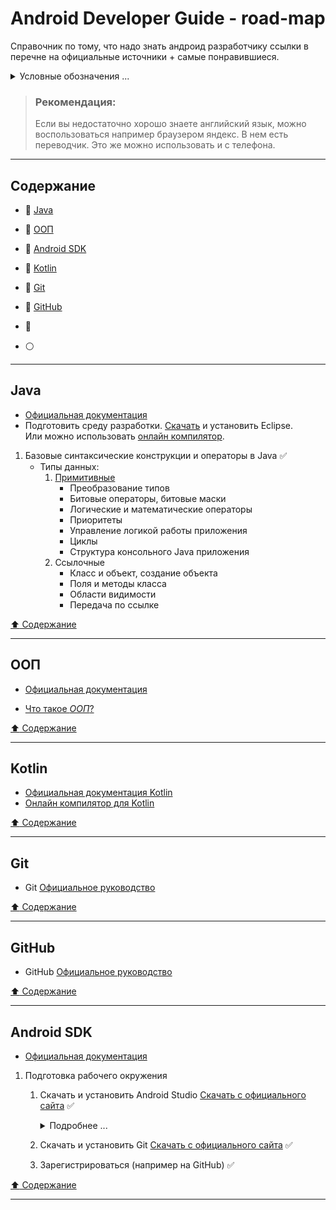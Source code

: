 # Android Developer Guide - road-map

Справочник по тому, что надо знать андроид разработчику ссылки в перечне на официальные источники + самые понравившиеся.
<details>
<summary>Условные обозначения ...</summary>
    :red_circle: - Знать обязательно    
    :large_blue_circle:- Знать желательно    
    :white_circle: - Знать не обязательно    
    :black_square_button: - Не готово    
    :white_check_mark: - Готово    
</details>

> ### Рекомендация: 
> Если вы недостаточно хорошо знаете английский язык, можно воспользоваться например браузером яндекс. В нем есть переводчик. Это же можно использовать и с телефона. 

-----------------------------------------------

## Содержание

- :red_circle: [Java](#Java)
- :red_circle: [ООП](#ООП) 
- :red_circle: [Android SDK](#Android-SDK) 
- :red_circle: [Kotlin](#Kotlin) 
- :large_blue_circle: [Git](#Git) 
- :large_blue_circle: [GitHub](#GitHub)  

- :large_blue_circle: 
- :white_circle:

-----------------------------------------------

## Java
- [Официальная документация](https://docs.oracle.com/javase/tutorial/java/)
- Подготовить среду разработки. [Скачать](https://www.eclipse.org/downloads/) и установить Eclipse.    
  Или можно использовать [онлайн компилятор](https://ideone.com/).
  
1. Базовые синтаксические конструкции и операторы в Java :white_check_mark:
    - Типы данных:
        1. [Примитивные](https://docs.oracle.com/javase/tutorial/java/nutsandbolts/datatypes.html)
            - Преобразование типов
            - Битовые операторы, битовые маски
            - Логические и математические операторы
            - Приоритеты
            - Управление логикой работы приложения 
            - Циклы 
            - Структура консольного Java приложения
        2. Ссылочные 
            - Класс и объект, создание объекта
            - Поля и методы класса 
            - Области видимости
            - Передача по ссылке 

[:arrow_up: Содержание](#Содержание)

-----------------------------------------------

## ООП
- [Официальная документация](https://docs.oracle.com/javase/tutorial/java/concepts/index.html)
+ [Что такое _ООП_?](OOP.md#Что-такое-ООП)


[:arrow_up: Содержание](#Содержание)

-----------------------------------------------

## Kotlin

- [Официальная документация Kotlin](https://kotlinlang.org/docs/reference/)
- [Онлайн компилятор для Kotlin](https://developer.android.com/training/kotlinplayground)

[:arrow_up: Содержание](#Содержание)

-----------------------------------------------

## Git 

- Git [Официальное руководство](https://git-scm.com/book/ru/v2)

[:arrow_up: Содержание](#Содержание)

-----------------------------------------------
## GitHub

- GitHub [Официальное руководство](https://docs.github.com/en)

[:arrow_up: Содержание](#Содержание)

-----------------------------------------------

## Android SDK
- [Официальная документация](https://developer.android.com/studio)
1. Подготовка рабочего окружения
    1. Скачать и установить Android Studio [Скачать с официального сайта](https://developer.android.com/studio) :white_check_mark:
       <details>
       <summary>Подробнее ...</summary>
        JDK скачивать не надо. Он идет в комплекте. А вот Git пригодится.
       </details>

    2. Скачать и установить Git [Скачать с официального сайта](https://git-scm.com/downloads) :white_check_mark:
    3. Зарегистрироваться (например на GitHub) :white_check_mark:


[:arrow_up: Содержание](#Содержание)

-----------------------------------------------



